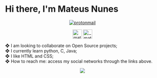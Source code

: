 
<body>
    <h1>Hi there, I'm Mateus Nunes</h1>
    
<p align="center"><a href="mailto:mateusnss@protonmail.ch" target="blank"><img aling="center" src="https://img.shields.io/badge/-Protonmail-4169e1?style=flat&logo=Protonmail&logoColor=white" alt="protonmail"/></a></p>
<p align="center">
<a href="https://twitter.com/_mateusns" target="blank"><img align="center" src="https://cdn.jsdelivr.net/npm/simple-icons@3.0.1/icons/twitter.svg" alt="mateusnssp" height="30" width="30" /></a>
<a href="https://instagram.com/_mateusn" target="blank"><img align="center" src="https://cdn.jsdelivr.net/npm/simple-icons@3.0.1/icons/instagram.svg" alt="_mateusn" height="30" width="30" /></a>
</p>
<!-- <img align="center" src="https://ugc.kn3.net/i/760x/https://cdn-images-1.medium.com/max/1600/1*IRFhWNqusUWbTsB1hQXhrQ.gif"> -->

    
❖ I am looking to collaborate on Open Source projects; <br/>
❖ I currently learn python, C, Java; <br/>
❖ I like HTML and CSS; <br/>
❖ How to reach me: access my social networks through the links above. <br/>

<p align="center"><img src="https://github-readme-stats.vercel.app/api/top-langs/?username=mateusnssp&layout&hide=Jupyter+Notebook,HTML"/></p>
</body>
